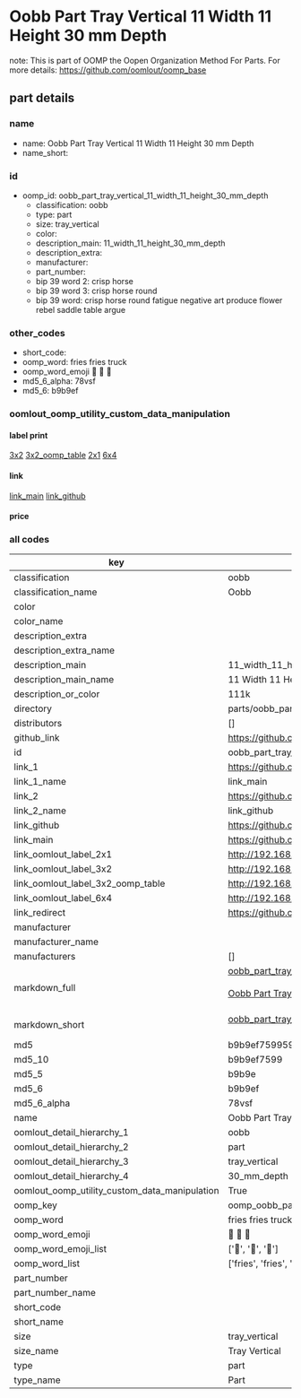 # Oobb Part Tray Vertical 11 Width 11 Height 30 mm Depth  

note: This is part of OOMP the Oopen Organization Method For Parts. For more details: https://github.com/oomlout/oomp_base

##  part details
  







### name
* name: Oobb Part Tray Vertical 11 Width 11 Height 30 mm Depth
* name_short: 
### id
* oomp_id: oobb_part_tray_vertical_11_width_11_height_30_mm_depth
  * classification: oobb
  * type: part
  * size: tray_vertical
  * color: 
  * description_main: 11_width_11_height_30_mm_depth
  * description_extra: 
  * manufacturer: 
  * part_number: 
  * bip 39 word 2: crisp horse
  * bip 39 word 3: crisp horse round
  * bip 39 word: crisp horse round fatigue negative art produce flower rebel saddle table argue

### other_codes
* short_code: 
* oomp_word: fries fries truck
* oomp_word_emoji :fries: :fries: :truck:
* md5_6_alpha: 78vsf
* md5_6: b9b9ef






### oomlout_oomp_utility_custom_data_manipulation
#### label print
[3x2](http://192.168.1.245:1112/?label=oomp%2078vsf)
[3x2_oomp_table](http://192.168.1.108:1112/?label=oomp%2078vsf)
[2x1](http://192.168.1.242:1112/?label=oomp%2078vsf)
[6x4](http://192.168.1.55:1112/?label=oomp%2078vsf)    

#### link

[link_main](https://github.com/oomlout/oomlout_oomp_version_1_messy/tree/main/parts/oobb_part_tray_vertical_11_width_11_height_30_mm_depth) [link_github](https://github.com/oomlout/oomlout_oomp_version_1_messy/tree/main/parts/oobb_part_tray_vertical_11_width_11_height_30_mm_depth)                             

#### price







### all codes 
| key | value |  
| --- | --- |  
| classification | oobb |  
| classification_name | Oobb |  
| color |  |  
| color_name |  |  
| description_extra |  |  
| description_extra_name |  |  
| description_main | 11_width_11_height_30_mm_depth |  
| description_main_name | 11 Width 11 Height 30 mm Depth |  
| description_or_color | 111k |  
| directory | parts/oobb_part_tray_vertical_11_width_11_height_30_mm_depth |  
| distributors | [] |  
| github_link | https://github.com/oomlout/oomlout_oomp_part_src/tree/main/parts/oobb_part_tray_vertical_11_width_11_height_30_mm_depth |  
| id | oobb_part_tray_vertical_11_width_11_height_30_mm_depth |  
| link_1 | https://github.com/oomlout/oomlout_oomp_version_1_messy/tree/main/parts/oobb_part_tray_vertical_11_width_11_height_30_mm_depth |  
| link_1_name | link_main |  
| link_2 | https://github.com/oomlout/oomlout_oomp_version_1_messy/tree/main/parts/oobb_part_tray_vertical_11_width_11_height_30_mm_depth |  
| link_2_name | link_github |  
| link_github | https://github.com/oomlout/oomlout_oomp_version_1_messy/tree/main/parts/oobb_part_tray_vertical_11_width_11_height_30_mm_depth |  
| link_main | https://github.com/oomlout/oomlout_oomp_version_1_messy/tree/main/parts/oobb_part_tray_vertical_11_width_11_height_30_mm_depth |  
| link_oomlout_label_2x1 | http://192.168.1.242:1112/?label=oomp%2078vsf |  
| link_oomlout_label_3x2 | http://192.168.1.245:1112/?label=oomp%2078vsf |  
| link_oomlout_label_3x2_oomp_table | http://192.168.1.108:1112/?label=oomp%2078vsf |  
| link_oomlout_label_6x4 | http://192.168.1.55:1112/?label=oomp%2078vsf |  
| link_redirect | https://github.com/oomlout/oomlout_oomp_version_1_messy/tree/main/parts/oobb_part_tray_vertical_11_width_11_height_30_mm_depth |  
| manufacturer |  |  
| manufacturer_name |  |  
| manufacturers | [] |  
| markdown_full | [oobb_part_tray_vertical_11_width_11_height_30_mm_depth](none)<br>[](none)<br>[Oobb Part Tray Vertical 11 Width 11 Height 30 Mm Depth](none)<br><br> |  
| markdown_short | [oobb_part_tray_vertical_11_width_11_height_30_mm_depth](none)<br><br> |  
| md5 | b9b9ef75995995743349f53d78db719d |  
| md5_10 | b9b9ef7599 |  
| md5_5 | b9b9e |  
| md5_6 | b9b9ef |  
| md5_6_alpha | 78vsf |  
| name | Oobb Part Tray Vertical 11 Width 11 Height 30 mm Depth |  
| oomlout_detail_hierarchy_1 | oobb |  
| oomlout_detail_hierarchy_2 | part |  
| oomlout_detail_hierarchy_3 | tray_vertical |  
| oomlout_detail_hierarchy_4 | 30_mm_depth |  
| oomlout_oomp_utility_custom_data_manipulation | True |  
| oomp_key | oomp_oobb_part_tray_vertical_11_width_11_height_30_mm_depth |  
| oomp_word | fries fries truck |  
| oomp_word_emoji | :fries: :fries: :truck: |  
| oomp_word_emoji_list | [':fries:', ':fries:', ':truck:'] |  
| oomp_word_list | ['fries', 'fries', 'truck'] |  
| part_number |  |  
| part_number_name |  |  
| short_code |  |  
| short_name |  |  
| size | tray_vertical |  
| size_name | Tray Vertical |  
| type | part |  
| type_name | Part |  
